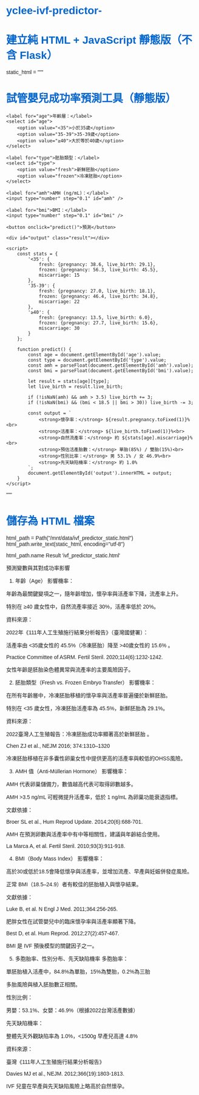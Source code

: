 # yclee-ivf-predictor-

# 建立純 HTML + JavaScript 靜態版（不含 Flask）
static_html = """
<!DOCTYPE html>
<html lang="zh-TW">
<head>
    <meta charset="UTF-8">
    <title>試管嬰兒成功率預測工具</title>
    <style>
        body { font-family: Arial, sans-serif; margin: 40px; }
        h1 { color: #0066cc; }
        label, select, input { margin-top: 10px; display: block; }
        .result { margin-top: 20px; padding: 10px; background: #f0f8ff; border: 1px solid #ccc; }
    </style>
</head>
<body>
    <h1>試管嬰兒成功率預測工具（靜態版）</h1>

    <label for="age">年齡層：</label>
    <select id="age">
        <option value="<35">小於35歲</option>
        <option value="35-39">35-39歲</option>
        <option value="≥40">大於等於40歲</option>
    </select>

    <label for="type">胚胎類型：</label>
    <select id="type">
        <option value="fresh">新鮮胚胎</option>
        <option value="frozen">冷凍胚胎</option>
    </select>

    <label for="amh">AMH (ng/mL)：</label>
    <input type="number" step="0.1" id="amh" />

    <label for="bmi">BMI：</label>
    <input type="number" step="0.1" id="bmi" />

    <button onclick="predict()">預測</button>

    <div id="output" class="result"></div>

    <script>
        const stats = {
            '<35': {
                fresh: {pregnancy: 38.6, live_birth: 29.1},
                frozen: {pregnancy: 56.3, live_birth: 45.5},
                miscarriage: 15
            },
            '35-39': {
                fresh: {pregnancy: 27.0, live_birth: 18.1},
                frozen: {pregnancy: 46.4, live_birth: 34.8},
                miscarriage: 22
            },
            '≥40': {
                fresh: {pregnancy: 13.5, live_birth: 6.0},
                frozen: {pregnancy: 27.7, live_birth: 15.6},
                miscarriage: 30
            }
        };

        function predict() {
            const age = document.getElementById('age').value;
            const type = document.getElementById('type').value;
            const amh = parseFloat(document.getElementById('amh').value);
            const bmi = parseFloat(document.getElementById('bmi').value);

            let result = stats[age][type];
            let live_birth = result.live_birth;

            if (!isNaN(amh) && amh > 3.5) live_birth += 3;
            if (!isNaN(bmi) && (bmi < 18.5 || bmi > 30)) live_birth -= 3;

            const output = `
                <strong>懷孕率：</strong> ${result.pregnancy.toFixed(1)}%<br>
                <strong>活產率：</strong> ${live_birth.toFixed(1)}%<br>
                <strong>自然流產率：</strong> 約 ${stats[age].miscarriage}%<br>
                <strong>預估活產胎數：</strong> 單胎(85%) / 雙胎(15%)<br>
                <strong>性別比率：</strong> 男 53.1% / 女 46.9%<br>
                <strong>先天缺陷機率：</strong> 約 1.0%
            `;
            document.getElementById('output').innerHTML = output;
        }
    </script>
</body>
</html>
"""

# 儲存為 HTML 檔案
html_path = Path("/mnt/data/ivf_predictor_static.html")
html_path.write_text(static_html, encoding="utf-8")

html_path.name
Result
'ivf_predictor_static.html'

預測變數與其對成功率影響
1. 年齡（Age）
影響機率：

年齡為最關鍵變項之一，隨年齡增加，懷孕率與活產率下降，流產率上升。

特別在 ≥40 歲女性中，自然流產率接近 30%，活產率低於 20%。

資料來源：

2022年《111年人工生殖施行結果分析報告》（臺灣國健署）：

活產率由 <35歲女性的 45.5%（冷凍胚胎）降至 >40歲女性的 15.6%
。

Practice Committee of ASRM. Fertil Steril. 2020;114(6):1232-1242.

女性年齡是胚胎染色體異常與流產率的主要風險因子。

2. 胚胎類型（Fresh vs. Frozen Embryo Transfer）
影響機率：

在所有年齡層中，冷凍胚胎移植的懷孕率與活產率普遍優於新鮮胚胎。

特別在 <35 歲女性，冷凍胚胎活產率為 45.5%，新鮮胚胎為 29.1%。

資料來源：

2022臺灣人工生殖報告：冷凍胚胎成功率顯著高於新鮮胚胎
。

Chen ZJ et al., NEJM 2016; 374:1310–1320

冷凍胚胎移植在非多囊性卵巢女性中提供更高的活產率與較低的OHSS風險。

3. AMH 值（Anti-Müllerian Hormone）
影響機率：

AMH 代表卵巢儲備力，數值越高代表可取得卵數越多。

AMH >3.5 ng/mL 可輕微提升活產率，低於 1 ng/mL 為卵巢功能衰退指標。

文獻依據：

Broer SL et al., Hum Reprod Update. 2014;20(6):688-701.

AMH 在預測卵數與活產率中有中等相關性，建議與年齡結合使用。

La Marca A, et al. Fertil Steril. 2010;93(3):911-918.

4. BMI（Body Mass Index）
影響機率：

高於30或低於18.5會降低懷孕與活產率，並增加流產、早產與妊娠併發症風險。

正常 BMI（18.5–24.9）者有較佳的胚胎植入與懷孕結果。

文獻依據：

Luke B, et al. N Engl J Med. 2011;364:256-265.

肥胖女性在試管嬰兒中的臨床懷孕率與活產率顯著下降。

Best D, et al. Hum Reprod. 2012;27(2):457-467.

BMI 是 IVF 預後模型的關鍵因子之一。

5. 多胞胎率、性別分布、先天缺陷機率
多胞胎率：

單胚胎植入活產中，84.8%為單胎，15%為雙胎，0.2%為三胎

多胎風險與植入胚胎數正相關。

性別比例：

男嬰：53.1%、女嬰：46.9%（根據2022台灣活產數據）

先天缺陷機率：

整體先天外觀缺陷率為 1.0%，<1500g 早產兒高達 4.8%

資料來源：


臺灣《111年人工生殖施行結果分析報告》

Davies MJ et al., NEJM. 2012;366(19):1803-1813.

IVF 兒童在早產與先天缺陷風險上略高於自然懷孕。

